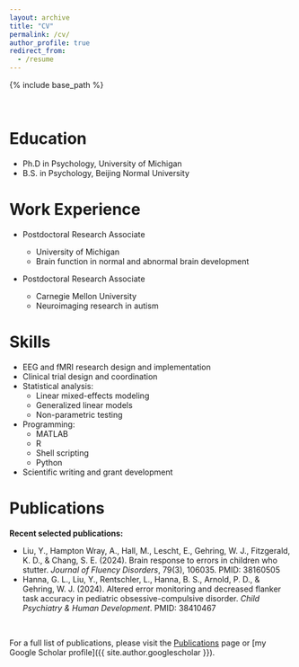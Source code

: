 ```yaml
---
layout: archive
title: "CV"
permalink: /cv/
author_profile: true
redirect_from:
  - /resume
---
```


{% include base_path %}

<br>

Education
======

* Ph.D in Psychology, University of Michigan  
* B.S. in Psychology, Beijing Normal University



Work Experience
======

* Postdoctoral Research Associate  
  * University of Michigan  
  * Brain function in normal and abnormal brain development

* Postdoctoral Research Associate  
  * Carnegie Mellon University  
  * Neuroimaging research in autism



Skills
======

* EEG and fMRI research design and implementation  
* Clinical trial design and coordination  
* Statistical analysis:  
  * Linear mixed-effects modeling  
  * Generalized linear models  
  * Non-parametric testing  
* Programming:  
  * MATLAB  
  * R  
  * Shell scripting  
  * Python  
* Scientific writing and grant development



Publications
======

**Recent selected publications:**  

- Liu, Y., Hampton Wray, A., Hall, M., Lescht, E., Gehring, W. J., Fitzgerald, K. D., & Chang, S. E. (2024). Brain response to errors in children who stutter. *Journal of Fluency Disorders*, 79(3), 106035. PMID: 38160505  
- Hanna, G. L., Liu, Y., Rentschler, L., Hanna, B. S., Arnold, P. D., & Gehring, W. J. (2024). Altered error monitoring and decreased flanker task accuracy in pediatric obsessive-compulsive disorder. *Child Psychiatry & Human Development*. PMID: 38410467

<br>

For a full list of publications, please visit the [Publications](/publications/) page or [my Google Scholar profile]({{ site.author.googlescholar }}).
  

